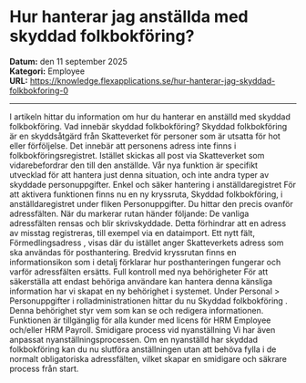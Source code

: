 # Hur hanterar jag anställda med skyddad folkbokföring?

**Datum:** den 11 september 2025  
**Kategori:** Employee  
**URL:** https://knowledge.flexapplications.se/hur-hanterar-jag-skyddad-folkbokforing-0

---

I artikeln hittar du information om hur du hanterar en anställd med skyddad folkbokföring.
Vad innebär skyddad folkbokföring?
Skyddad folkbokföring är en skyddsåtgärd från Skatteverket för personer som är utsatta för hot eller förföljelse. Det innebär att personens adress inte finns i folkbokföringsregistret. Istället skickas all post via Skatteverket som vidarebefordrar den till den anställde. Vår nya funktion är specifikt utvecklad för att hantera just denna situation, och
inte
andra typer av skyddade personuppgifter.
Enkel och säker hantering i anställdaregistret
För att aktivera funktionen finns nu en ny kryssruta, Skyddad folkbokföring, i anställdaregistret under fliken Personuppgifter. Du hittar den precis ovanför adressfälten.
När du markerar rutan händer följande:
De vanliga adressfälten rensas och blir skrivskyddade. Detta förhindrar att en adress av misstag registreras, till exempel via en dataimport.
Ett nytt fält,
Förmedlingsadress
, visas där du istället anger Skatteverkets adress som ska användas för posthantering.
Bredvid kryssrutan finns en informationsikon som i detalj förklarar hur posthanteringen fungerar och varför adressfälten ersätts.
Full kontroll med nya behörigheter
För att säkerställa att endast behöriga användare kan hantera denna känsliga information har vi skapat en ny behörighet i systemet. Under
Personal > Personuppgifter
i rolladministrationen hittar du nu
Skyddad folkbokföring
. Denna behörighet styr vem som kan se och redigera informationen. Funktionen är tillgänglig för alla kunder med licens för HRM Employee och/eller HRM Payroll.
Smidigare process vid nyanställning
Vi har även anpassat nyanställningsprocessen. Om en nyanställd har skyddad folkbokföring kan du nu slutföra anställningen utan att behöva fylla i de normalt obligatoriska adressfälten, vilket skapar en smidigare och säkrare process från start.
